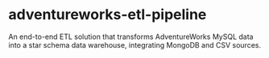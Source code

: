# adventureworks-etl-pipeline
An end-to-end ETL solution that transforms AdventureWorks MySQL data into a star schema data warehouse, integrating MongoDB and CSV sources.
